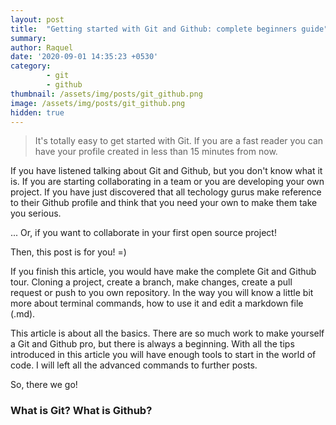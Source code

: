 ```yaml
---
layout: post
title:  "Getting started with Git and Github: complete beginners guide"
summary: 
author: Raquel
date: '2020-09-01 14:35:23 +0530'
category: 
        - git
        - github
thumbnail: /assets/img/posts/git_github.png
image: /assets/img/posts/git_github.png
hidden: true
---
```



<blockquote>
<p>It's totally easy to get started with Git. If you are a fast reader you can have your profile created in less than 15 minutes from now.</p>
</blockquote>

If you have listened talking about Git and Github, but you don't know what it is. If you are starting collaborating in a team or you are developing your own project. If you have just discovered that all techology gurus make reference to their Github profile and think that you need your own to make them take you serious.

... Or, if you want to collaborate in your first open source project!

Then, this post is for you! =)

If you finish this article, you would have make the complete Git and Github tour. Cloning a project, create a branch, make changes, create a pull request or push to you own repository. In the way you will know a little bit more about terminal commands, how to use it and edit a markdown file (.md).

This article is about all the basics. There are so much work to make yourself a Git and Github pro, but there is always a beginning. With all the tips introduced in this article you will have enough tools to start in the world of code. I will left all the advanced commands to further posts.

So, there we go!


### What is Git? What is Github? 




